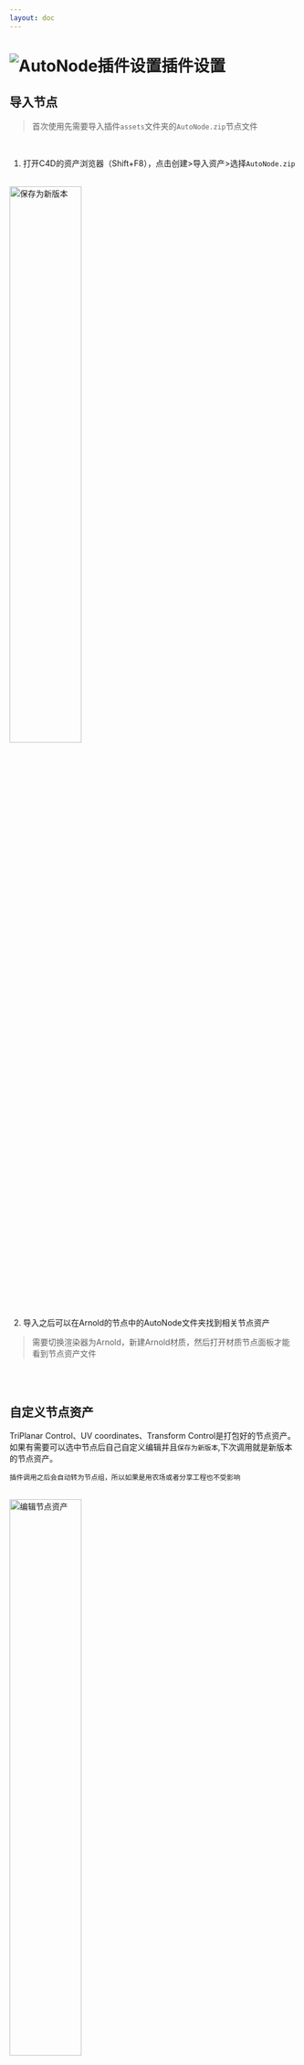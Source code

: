 ```yaml
---
layout: doc
---
```

# <span class="h1-icon"><img src="/img/AR-Settings.webp" alt="AutoNode插件设置"></span>插件设置

## 导入节点

> 首次使用先需要导入插件`assets`文件夹的`AutoNode.zip`节点文件

<br/>

1. 打开C4D的资产浏览器（Shift+F8），点击创建>导入资产>选择`AutoNode.zip`
<br/>

<img data-zoomable src="/img/import_node_assets.webp" alt="保存为新版本" width=50%>

<br/>
<br/>

2. 导入之后可以在Arnold的节点中的AutoNode文件夹找到相关节点资产

> 需要切换渲染器为Arnold，新建Arnold材质，然后打开材质节点面板才能看到节点资产文件

<br/>
<br/>

## 自定义节点资产

TriPlanar Control、UV coordinates、Transform Control是打包好的节点资产。如果有需要可以选中节点后自己自定义编辑并且`保存为新版本`,下次调用就是新版本的节点资产。


```
插件调用之后会自动转为节点组，所以如果是用农场或者分享工程也不受影响
```

<br/>
<img data-zoomable src="/img/edit_node_assets.webp" alt="编辑节点资产" width=50%>
<img data-zoomable src="/img/save_node_as_new_version.webp" alt="保存为新版本" width=70%>

<br/>
<br/>
